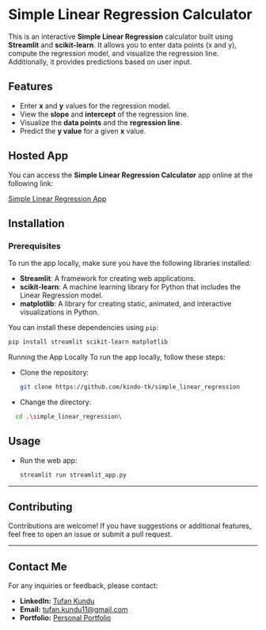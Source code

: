 # Simple Linear Regression Calculator

This is an interactive **Simple Linear Regression** calculator built using **Streamlit** and **scikit-learn**. It allows you to enter data points (x and y), compute the regression model, and visualize the regression line. Additionally, it provides predictions based on user input.

## Features
- Enter **x** and **y** values for the regression model.
- View the **slope** and **intercept** of the regression line.
- Visualize the **data points** and the **regression line**.
- Predict the **y value** for a given **x** value.

## Hosted App
You can access the **Simple Linear Regression Calculator** app online at the following link:

[Simple Linear Regression App](https://simplelinearregressionbytk.streamlit.app/)

## Installation

### Prerequisites
To run the app locally, make sure you have the following libraries installed:

- **Streamlit**: A framework for creating web applications.
- **scikit-learn**: A machine learning library for Python that includes the Linear Regression model.
- **matplotlib**: A library for creating static, animated, and interactive visualizations in Python.

You can install these dependencies using `pip`:

```bash
pip install streamlit scikit-learn matplotlib
```
Running the App Locally
To run the app locally, follow these steps:
- Clone the repository:

   ```bash
   git clone https://github.com/kindo-tk/simple_linear_regression
   ```
- Change the directory:
```bash
  cd .\simple_linear_regression\
```
## Usage

- Run the web app:

   ```bash
   streamlit run streamlit_app.py
   ```

---
## Contributing
Contributions are welcome! If you have suggestions or additional features, feel free to open an issue or submit a pull request.


---

## Contact Me  
For any inquiries or feedback, please contact:
- **LinkedIn:** [Tufan Kundu](https://www.linkedin.com/in/tufan-kundu-577945221/)  
- **Email:** tufan.kundu11@gmail.com
- **Portfolio:** [Personal Portfolio](https://kindo-tk.github.io/tk.github.io/)
